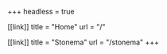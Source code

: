 +++
headless = true

[[link]]
title = "Home"
url = "/"

[[link]]
title = "Stonema"
url = "/stonema"
+++
